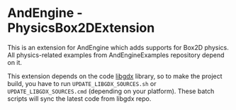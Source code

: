 # AndEngine - PhysicsBox2DExtension
This is an extension for AndEngine which adds supports for Box2D physics. All
physics-related examples from AndEngineExamples repository depend on it.

This extension depends on the code [libgdx][0] library, so to make the project
build, you have to run `UPDATE_LIBGDX_SOURCES.sh` or `UPDATE_LIBGDX_SOURCES.cmd`
(depending on your platform). These batch scripts will sync the latest code from
libgdx repo.

[0]: https://code.google.com/p/libgdx/


